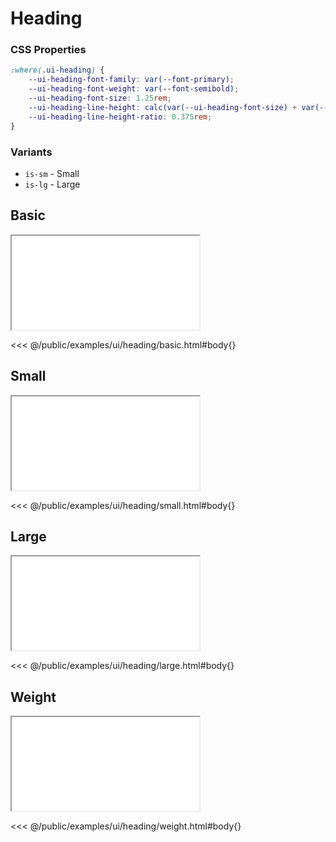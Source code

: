 # Heading

### CSS Properties

```css
:where(.ui-heading) {
    --ui-heading-font-family: var(--font-primary);
    --ui-heading-font-weight: var(--font-semibold);
    --ui-heading-font-size: 1.25rem;
    --ui-heading-line-height: calc(var(--ui-heading-font-size) + var(--ui-heading-line-height-ratio));
    --ui-heading-line-height-ratio: 0.375rem;
}
```

### Variants

* `is-sm` - Small
* `is-lg` - Large

## Basic

<iframe onload="this.style.visibility = 'visible';" src="/examples/ui/heading/basic.html"></iframe>

<<< @/public/examples/ui/heading/basic.html#body{}

## Small

<iframe onload="this.style.visibility = 'visible';" src="/examples/ui/heading/small.html"></iframe>

<<< @/public/examples/ui/heading/small.html#body{}

## Large

<iframe onload="this.style.visibility = 'visible';" src="/examples/ui/heading/large.html"></iframe>

<<< @/public/examples/ui/heading/large.html#body{}

## Weight

<iframe onload="this.style.visibility = 'visible';" src="/examples/ui/heading/weight.html"></iframe>

<<< @/public/examples/ui/heading/weight.html#body{}

